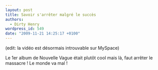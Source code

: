 ```yaml
---
layout: post
title: Savoir s'arrêter malgré le succès
authors:
  - Dirty Henry
wordpress_id: 549
date: "2009-11-21 14:25:17 +0100"
---
```


(edit: la vidéo est désormais introuvable sur MySpace)

Le 1er album de Nouvelle Vague était plutôt cool mais là, faut arrêter le
massacre ! Le monde va mal !
